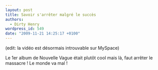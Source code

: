 ```yaml
---
layout: post
title: Savoir s'arrêter malgré le succès
authors:
  - Dirty Henry
wordpress_id: 549
date: "2009-11-21 14:25:17 +0100"
---
```


(edit: la vidéo est désormais introuvable sur MySpace)

Le 1er album de Nouvelle Vague était plutôt cool mais là, faut arrêter le
massacre ! Le monde va mal !
